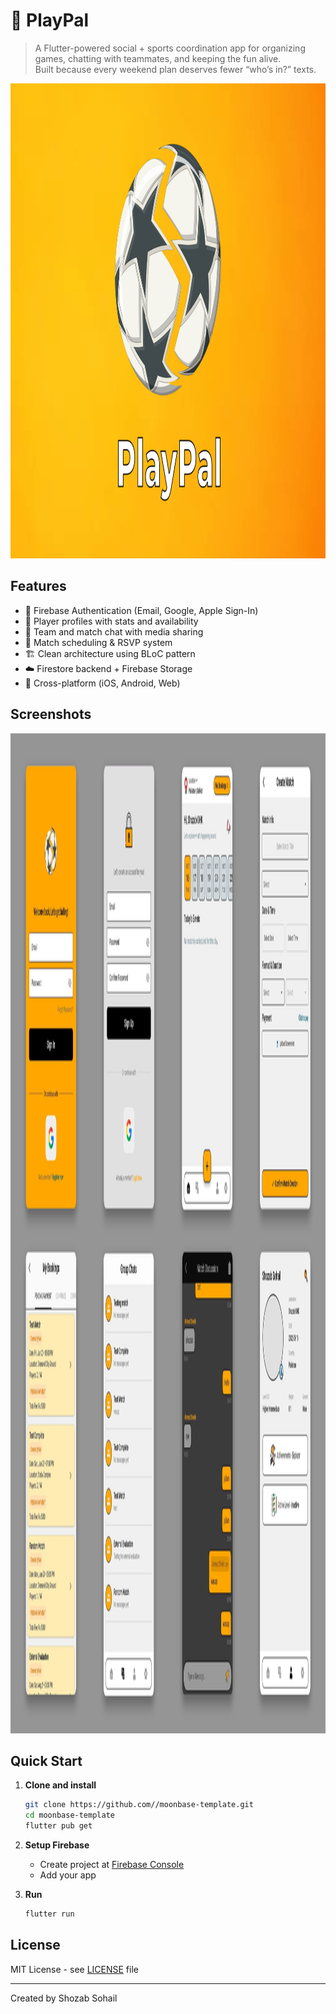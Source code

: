 # 📱 PlayPal

> A Flutter-powered social + sports coordination app for organizing games, chatting with teammates, and keeping the fun alive.  
> Built because every weekend plan deserves fewer “who’s in?” texts.

<img width="1270" height="760" alt="PlayPal" src="assets/icon/ProjectLogo.jpg" />

## Features

- 🔐 Firebase Authentication (Email, Google, Apple Sign-In)
- 🏅 Player profiles with stats and availability
- 💬 Team and match chat with media sharing
- 📅 Match scheduling & RSVP system
- 🏗️ Clean architecture using BLoC pattern
- ☁️ Firestore backend + Firebase Storage
- 📱 Cross-platform (iOS, Android, Web)

## Screenshots

<img width="2100" height="1600" alt="screenshots" src="assets/icon/PlayPal-ScreenShots.png" />

## Quick Start

1. **Clone and install**
   ```bash
   git clone https://github.com//moonbase-template.git
   cd moonbase-template
   flutter pub get
   ```

2. **Setup Firebase**
   - Create project at [Firebase Console](https://console.firebase.google.com)
   - Add your app

3. **Run**
   ```bash
   flutter run
   ```

## License

MIT License - see [LICENSE](LICENSE) file

---

Created by Shozab Sohail


